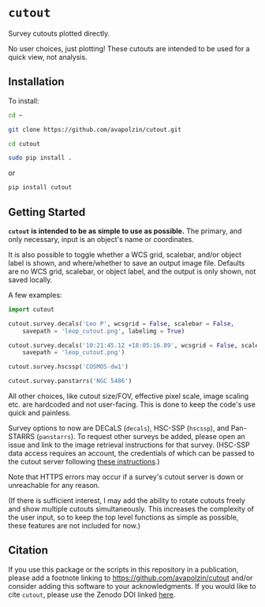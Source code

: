 # `cutout`
Survey cutouts plotted directly. 

No user choices, just plotting! These cutouts are intended to be used for a quick view, not analysis.

## Installation

To install:
```bash
cd ~

git clone https://github.com/avapolzin/cutout.git

cd cutout

sudo pip install .

````
or 
```bash
pip install cutout
```

## Getting Started

**`cutout` is intended to be as simple to use as possible.** The primary, and only necessary, input is an object's name or coordinates. 

It is also possible to toggle whether a WCS grid, scalebar, and/or object label is shown, and where/whether to save an output image file. Defaults are no WCS grid, scalebar, or object label, and the output is only shown, not saved locally.

A few examples:
```python
import cutout

cutout.survey.decals('Leo P', wcsgrid = False, scalebar = False, 
	savepath = 'leop_cutout.png', labelimg = True)

cutout.survey.decals('10:21:45.12 +18:05:16.89', wcsgrid = False, scalebar = False, 
	savepath = 'leop_cutout.png')

cutout.survey.hscssp('COSMOS-dw1')

cutout.survey.panstarrs('NGC 5486')
```

All other choices, like cutout size/FOV, effective pixel scale, image scaling etc. are hardcoded and not user-facing. This is done to keep the code's use quick and painless.

Survey options to now are DECaLS (`decals`), HSC-SSP (`hscssp`), and Pan-STARRS (`panstarrs`). To request other surveys be added, please open an issue and link to the image retrieval instructions for that survey. (HSC-SSP data access requires an account, the credentials of which can be passed to the cutout server following [these instructions](https://github.com/dr-guangtou/unagi/blob/master/demo/demo_hsc_config.ipynb).)

Note that HTTPS errors may occur if a survey's cutout server is down or unreachable for any reason.

(If there is sufficient interest, I may add the ability to rotate cutouts freely and show multiple cutouts simultaneously. This increases the complexity of the user input, so to keep the top level functions as simple as possible, these features are not included for now.)

## Citation

If you use this package or the scripts in this repository in a publication, please add a footnote linking to https://github.com/avapolzin/cutout and/or consider adding this software to your acknowledgments. If you would like to cite `cutout`, please use the Zenodo DOI linked [here]().